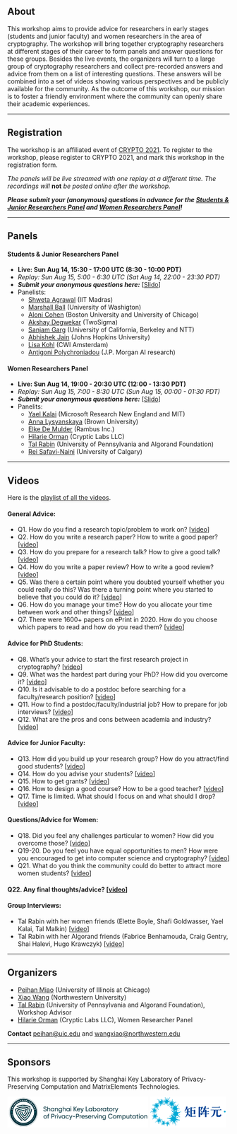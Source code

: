 ## About
This workshop aims to provide advice for researchers in early stages (students and junior faculty) and women researchers in the area of cryptography. The workshop will bring together cryptography researchers at different stages of their career to form panels and answer questions for these groups. Besides the live events, the organizers will turn to a large group of cryptography researchers and collect pre-recorded answers and advice from them on a list of interesting questions. These answers will be combined into a set of videos showing various perspectives and be publicly available for the community. As the outcome of this workshop, our mission is to foster a friendly environment where the community can openly share their academic experiences.

---
## Registration
The workshop is an affiliated event of [CRYPTO 2021](https://crypto.iacr.org/2021/). To register to the workshop, please register to CRYPTO 2021, and mark this workshop in the registration form.

*The panels will be live streamed with one replay at a different time. The recordings will* **not** *be posted online after the workshop.*

***Please submit your (anonymous) questions in advance for the [Students & Junior Researchers Panel](https://app.sli.do/event/hrn4ebqu) and [Women Researchers Panel](https://app.sli.do/event/ypl6d4oy)!***

---
## Panels

#### Students & Junior Researchers Panel
- **Live: Sun Aug 14, 15:30 - 17:00 UTC (8:30 - 10:00 PDT)**
- *Replay: Sun Aug 15, 5:00 - 6:30 UTC (Sat Aug 14, 22:00 - 23:30 PDT)*
- ***Submit your anonymous questions here:*** [[Slido](https://app.sli.do/event/hrn4ebqu)]
- Panelists:
  - [Shweta Agrawal](https://www.cse.iitm.ac.in/~shwetaag/) (IIT Madras)
  - [Marshall Ball](http://www.columbia.edu/~mmb2249/) (University of Washigton)
  - [Aloni Cohen](https://aloni.net) (Boston University and University of Chicago)
  - [Akshay Degwekar](https://toc.csail.mit.edu/user/198) (TwoSigma)
  - [Sanjam Garg](https://people.eecs.berkeley.edu/~sanjamg/) (University of California, Berkeley and NTT)
  - [Abhishek Jain](https://www.cs.jhu.edu/~abhishek/) (Johns Hopkins University)
  - [Lisa Kohl](https://lisakohl.me) (CWI Amsterdam)
  - [Antigoni Polychroniadou](https://antigonip.github.io) (J.P. Morgan AI research)

#### Women Researchers Panel
- **Live: Sun Aug 14, 19:00 - 20:30 UTC (12:00 - 13:30 PDT)**
- *Replay: Sun Aug 15, 7:00 - 8:30 UTC (Sun Aug 15, 00:00 - 01:30 PDT)*
- ***Submit your anonymous questions here:*** [[Slido](https://app.sli.do/event/ypl6d4oy)]
- Panelits:
  - [Yael Kalai](https://www.microsoft.com/en-us/research/people/yael) (Microsoft Research New England and MIT)
  - [Anna Lysyanskaya](http://cs.brown.edu/people/alysyans/) (Brown University)
  - [Elke De Mulder](https://www.rambus.com/inventors/inventor-elke-demulder/) (Rambus Inc.)
  - [Hilarie Orman](https://crypticlabs.org/hilarie-orman/) (Cryptic Labs LLC)
  - [Tal Rabin](https://directory.seas.upenn.edu/tal-rabin/) (University of Pennsylvania and Algorand Foundation)
  - [Rei Safavi-Naini](http://pages.cpsc.ucalgary.ca/~rei/) (University of Calgary)

---
## Videos
Here is the [playlist of all the videos](https://www.youtube.com/playlist?list=PLqCT4KpIiKPb70QW8tI4aSuDpuNgyz_A2).

#### General Advice:
- Q1. How do you find a research topic/problem to work on? [[video](https://youtu.be/ldc0R8EksTI)]
- Q2. How do you write a research paper? How to write a good paper? [[video](https://youtu.be/PaiKQOTQhcI)]
- Q3. How do you prepare for a research talk? How to give a good talk? [[video](https://youtu.be/XBhJ-fRLsXE)]
- Q4. How do you write a paper review? How to write a good review? [[video](https://youtu.be/e0ZwrS2TmbQ)]
- Q5. Was there a certain point where you doubted yourself whether you could really do this? Was there a turning point where you started to believe that you could do it? [[video](https://youtu.be/6U-h5eYjQ3g)]
- Q6. How do you manage your time? How do you allocate your time between work and other things? [[video](https://youtu.be/yszeQMblXpY)]
- Q7. There were 1600+ papers on ePrint in 2020. How do you choose which papers to read and how do you read them? [[video](https://youtu.be/_kwJGSbhFaU)]


#### Advice for PhD Students:
- Q8. What’s your advice to start the first research project in cryptography? [[video](https://youtu.be/W5iQyyPg7ps)]
- Q9. What was the hardest part during your PhD? How did you overcome it? [[video](https://youtu.be/e8kS6o38ZI8)]
- Q10. Is it advisable to do a postdoc before searching for a faculty/research position? [[video](https://youtu.be/wVsmBC51aLY)]
- Q11. How to find a postdoc/faculty/industrial job? How to prepare for job interviews? [[video](https://youtu.be/1jQR0SwRRAU)]
- Q12. What are the pros and cons between academia and industry? [[video](https://youtu.be/_0km2NQJAWk)]

#### Advice for Junior Faculty:
- Q13. How did you build up your research group? How do you attract/find good students? [[video](https://youtu.be/MNXO--MmKXo)]
- Q14. How do you advise your students? [[video](https://youtu.be/VZEltRP31PU)]
- Q15. How to get grants? [[video](https://youtu.be/xJimcPcwLPM)]
- Q16. How to design a good course? How to be a good teacher? [[video](https://youtu.be/aXxCmnKD9ZQ)]
- Q17. Time is limited. What should I focus on and what should I drop? [[video](https://youtu.be/4U1ad-7nM2A)]

#### Questions/Advice for Women:
- Q18. Did you feel any challenges particular to women? How did you overcome those? [[video](https://youtu.be/bAqJOI4zsbI)]
- Q19-20. Do you feel you have equal opportunities to men? How were you encouraged to get into computer science and cryptography? [[video](https://youtu.be/wnpSn_00mHU)]
- Q21. What do you think the community could do better to attract more women students? [[video](https://youtu.be/6yvtrhf2Rv8)]

#### Q22. Any final thoughts/advice? [[video](https://youtu.be/d4w2nNpp9Cw)]

#### Group Interviews:
- Tal Rabin with her women friends (Elette Boyle, Shafi Goldwasser, Yael Kalai, Tal Malkin) [[video](https://youtu.be/brf0d0180eU)]
- Tal Rabin with her Algorand friends (Fabrice Benhamouda, Craig Gentry, Shai Halevi, Hugo Krawczyk) [[video](https://youtu.be/brf0d0180eU)]

---
## Organizers
- [Peihan Miao](https://sites.google.com/view/peihanmiao/home) (University of Illinois at Chicago)
- [Xiao Wang](https://wangxiao1254.github.io) (Northwestern University)
- [Tal Rabin](https://directory.seas.upenn.edu/tal-rabin/) (University of Pennsylvania and Algorand Foundation), Workshop Advisor
- [Hilarie Orman](https://crypticlabs.org/hilarie-orman/) (Cryptic Labs LLC), Women Researcher Panel

**Contact** [peihan@uic.edu](peihan@uic.edu) and [wangxiao@northwestern.edu](wangxiao@northwestern.edu)

---
## Sponsors 
This workshop is supported by Shanghai Key Laboratory of Privacy-Preserving Computation and MatrixElements Technologies.

<img src="Lab-logo.png" height=70px/>
<img src="ME-logo.png" height=70px/>
